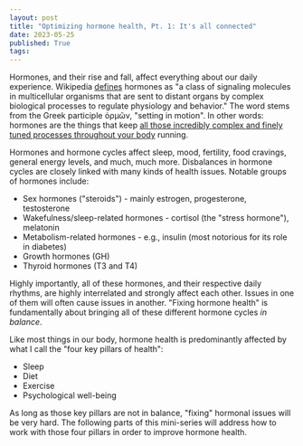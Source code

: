```yaml
---
layout: post
title: "Optimizing hormone health, Pt. 1: It's all connected"
date: 2023-05-25
published: True
tags: 
---
```


Hormones, and their rise and fall, affect everything about our daily experience.
Wikipedia [defines](https://en.wikipedia.org/wiki/Hormone) hormones as "a class of signaling molecules in multicellular organisms that are sent to distant organs by complex biological processes to regulate physiology and behavior."
The word stems from the Greek participle ὁρμῶν, "setting in motion".
In other words: hormones are the things that keep [all those incredibly complex and finely tuned processes throughout your body](https://holistic-health-diaries.github.io/2023/05/03/miracle.html) running.

Hormones and hormone cycles affect sleep, mood, fertility, food cravings, general energy levels, and much, much more.
Disbalances in hormone cycles are closely linked with many kinds of health issues.
Notable groups of hormones include:
- Sex hormones ("steroids") - mainly estrogen, progesterone, testosterone
- Wakefulness/sleep-related hormones - cortisol (the "stress hormone"), melatonin
- Metabolism-related hormones - e.g., insulin (most notorious for its role in diabetes)
- Growth hormones (GH)
- Thyroid hormones (T3 and T4)

Highly importantly, all of these hormones, and their respective daily rhythms, are highly interrelated and strongly affect each other.
Issues in one of them will often cause issues in another.
"Fixing hormone health" is fundamentally about bringing all of these different hormone cycles *in balance*.

Like most things in our body, hormone health is predominantly affected by what I call the "four key pillars of health":
- Sleep
- Diet
- Exercise
- Psychological well-being

As long as those key pillars are not in balance, "fixing" hormonal issues will be very hard.
The following parts of this mini-series will address how to work with those four pillars in order to improve hormone health.

